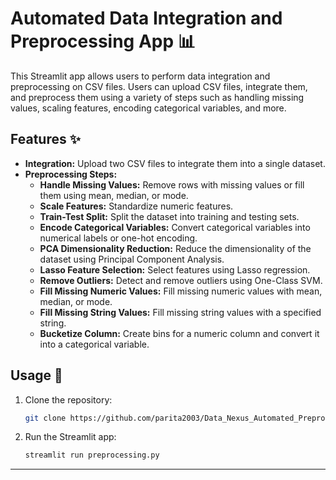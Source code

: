 
# Automated Data Integration and Preprocessing App 📊

This Streamlit app allows users to perform data integration and preprocessing on CSV files. Users can upload CSV files, integrate them, and preprocess them using a variety of steps such as handling missing values, scaling features, encoding categorical variables, and more.

## Features ✨

- **Integration:** Upload two CSV files to integrate them into a single dataset.
- **Preprocessing Steps:**
  - **Handle Missing Values:** Remove rows with missing values or fill them using mean, median, or mode.
  - **Scale Features:** Standardize numeric features.
  - **Train-Test Split:** Split the dataset into training and testing sets.
  - **Encode Categorical Variables:** Convert categorical variables into numerical labels or one-hot encoding.
  - **PCA Dimensionality Reduction:** Reduce the dimensionality of the dataset using Principal Component Analysis.
  - **Lasso Feature Selection:** Select features using Lasso regression.
  - **Remove Outliers:** Detect and remove outliers using One-Class SVM.
  - **Fill Missing Numeric Values:** Fill missing numeric values with mean, median, or mode.
  - **Fill Missing String Values:** Fill missing string values with a specified string.
  - **Bucketize Column:** Create bins for a numeric column and convert it into a categorical variable.

## Usage 🚀

1. Clone the repository:

   ```bash
   git clone https://github.com/parita2003/Data_Nexus_Automated_Preprocessing.git
   ```

2. Run the Streamlit app:

   ```bash
   streamlit run preprocessing.py
   ```

---
